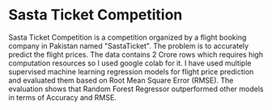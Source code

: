 
# Sasta Ticket Competition
Sasta Ticket Competition is a competition organized by a flight booking company in Pakistan named "SastaTicket". The problem is to accurately predict the flight prices. The data contains 2 Crore rows which requires high computation resources so I used google colab for it. 
I have used multiple supervised machine learning  regression models for flight price prediction and evaluated them based on Root Mean Square Error (RMSE). The evaluation shows that Random Forest Regressor outperformed other models in terms of Accuracy and RMSE.
